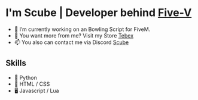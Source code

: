 # I'm Scube | Developer behind [Five-V](https://five-v.net/home) 

- 🌱 I’m currently working on an Bowling Script for FiveM.
- 💞️ You want more from me? Visit my Store [Tebex](https://scube.tebex.io/)
- 📫 You also can contact me via Discord [Scube](https://discord.com/invite/bdRt9HJ55j)

## Skills

- 🐍 Python
- 🔆 HTML / CSS
- 🖥️ Javascript / Lua
